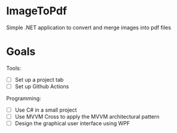 # ImageToPdf
Simple .NET application to convert and merge images into pdf files

# Goals

Tools:
- [ ] Set up a project tab
- [ ] Set up Github Actions

Programming:
- [ ] Use C# in a small project
- [ ] Use MVVM Cross to apply the MVVM architectural pattern
- [ ] Design the graphical user interface using WPF
